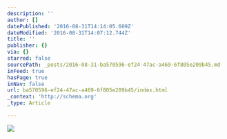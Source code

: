 ```yaml
---
description: ''
author: []
datePublished: '2016-08-31T14:14:05.609Z'
dateModified: '2016-08-31T14:07:12.744Z'
title: ''
publisher: {}
via: {}
starred: false
sourcePath: _posts/2016-08-31-ba570596-ef24-47ac-a469-6f805e209b45.md
inFeed: true
hasPage: true
inNav: false
url: ba570596-ef24-47ac-a469-6f805e209b45/index.html
_context: 'http://schema.org'
_type: Article

---
```

![](https://the-grid-user-content.s3-us-west-2.amazonaws.com/4666306c-0b5f-427b-94b7-824dc9980397.jpg)